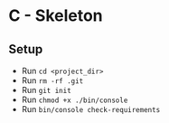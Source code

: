 # C - Skeleton

## Setup

- Run `` cd <project_dir> ``
- Run `` rm -rf .git ``
- Run `` git init ``
- Run `` chmod +x ./bin/console ``
- Run `` bin/console check-requirements ``
